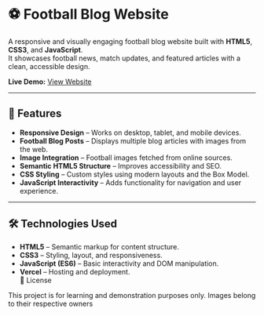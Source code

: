# ⚽ Football Blog Website

A responsive and visually engaging football blog website built with **HTML5**, **CSS3**, and **JavaScript**.  
It showcases football news, match updates, and featured articles with a clean, accessible design.

**Live Demo:** [View Website](https://july-2025-final-project-and-deploym-orcin.vercel.app/index.html)

---

## 📌 Features
- **Responsive Design** – Works on desktop, tablet, and mobile devices.
- **Football Blog Posts** – Displays multiple blog articles with images from the web.
- **Image Integration** – Football images fetched from online sources.
- **Semantic HTML5 Structure** – Improves accessibility and SEO.
- **CSS Styling** – Custom styles using modern layouts and the Box Model.
- **JavaScript Interactivity** – Adds functionality for navigation and user experience.

---

## 🛠 Technologies Used
- **HTML5** – Semantic markup for content structure.
- **CSS3** – Styling, layout, and responsiveness.
- **JavaScript (ES6)** – Basic interactivity and DOM manipulation.
- **Vercel** – Hosting and deployment.   
📄 License

This project is for learning and demonstration purposes only. Images belong to their respective owners
